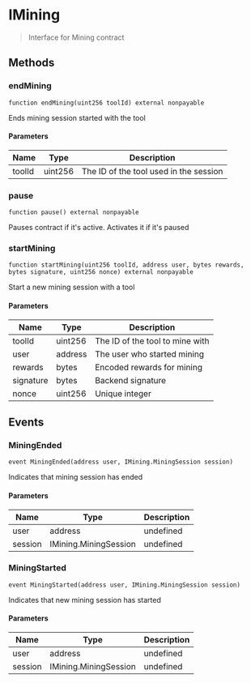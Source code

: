 # IMining



> Interface for Mining contract





## Methods

### endMining

```solidity
function endMining(uint256 toolId) external nonpayable
```

Ends mining session started with the tool



#### Parameters

| Name | Type | Description |
|---|---|---|
| toolId | uint256 | The ID of the tool used in the session |

### pause

```solidity
function pause() external nonpayable
```

Pauses contract if it&#39;s active. Activates it if it&#39;s paused




### startMining

```solidity
function startMining(uint256 toolId, address user, bytes rewards, bytes signature, uint256 nonce) external nonpayable
```

Start a new mining session with a tool



#### Parameters

| Name | Type | Description |
|---|---|---|
| toolId | uint256 | The ID of the tool to mine with |
| user | address | The user who started mining |
| rewards | bytes | Encoded rewards for mining |
| signature | bytes | Backend signature |
| nonce | uint256 | Unique integer |



## Events

### MiningEnded

```solidity
event MiningEnded(address user, IMining.MiningSession session)
```

Indicates that mining session has ended



#### Parameters

| Name | Type | Description |
|---|---|---|
| user  | address | undefined |
| session  | IMining.MiningSession | undefined |

### MiningStarted

```solidity
event MiningStarted(address user, IMining.MiningSession session)
```

Indicates that new mining session has started



#### Parameters

| Name | Type | Description |
|---|---|---|
| user  | address | undefined |
| session  | IMining.MiningSession | undefined |



